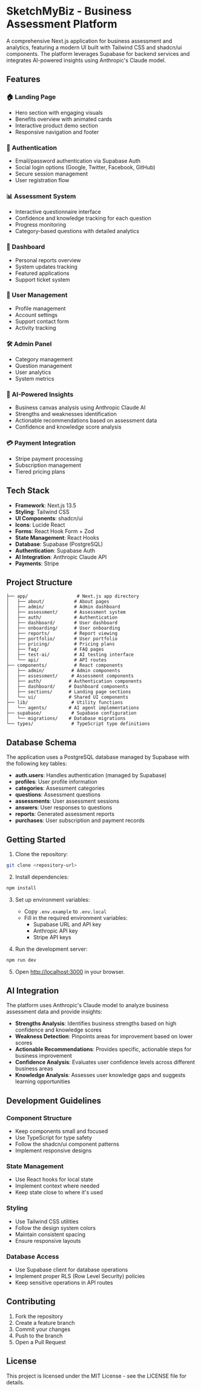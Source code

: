# SketchMyBiz - Business Assessment Platform

A comprehensive Next.js application for business assessment and analytics, featuring a modern UI built with Tailwind CSS and shadcn/ui components. The platform leverages Supabase for backend services and integrates AI-powered insights using Anthropic's Claude model.

## Features

### 🏠 Landing Page
- Hero section with engaging visuals
- Benefits overview with animated cards
- Interactive product demo section
- Responsive navigation and footer

### 🔐 Authentication
- Email/password authentication via Supabase Auth
- Social login options (Google, Twitter, Facebook, GitHub)
- Secure session management
- User registration flow

### 📊 Assessment System
- Interactive questionnaire interface
- Confidence and knowledge tracking for each question
- Progress monitoring
- Category-based questions with detailed analytics

### 📱 Dashboard
- Personal reports overview
- System updates tracking
- Featured applications
- Support ticket system

### 👥 User Management
- Profile management
- Account settings
- Support contact form
- Activity tracking

### 🛠 Admin Panel
- Category management
- Question management
- User analytics
- System metrics

### 🧠 AI-Powered Insights
- Business canvas analysis using Anthropic Claude AI
- Strengths and weaknesses identification
- Actionable recommendations based on assessment data
- Confidence and knowledge score analysis

### 💳 Payment Integration
- Stripe payment processing
- Subscription management
- Tiered pricing plans

## Tech Stack

- **Framework**: Next.js 13.5
- **Styling**: Tailwind CSS
- **UI Components**: shadcn/ui
- **Icons**: Lucide React
- **Forms**: React Hook Form + Zod
- **State Management**: React Hooks
- **Database**: Supabase (PostgreSQL)
- **Authentication**: Supabase Auth
- **AI Integration**: Anthropic Claude API
- **Payments**: Stripe

## Project Structure

```
├── app/                  # Next.js app directory
│   ├── about/           # About pages
│   ├── admin/           # Admin dashboard
│   ├── assessment/      # Assessment system
│   ├── auth/            # Authentication
│   ├── dashboard/       # User dashboard
│   ├── onboarding/      # User onboarding
│   ├── reports/         # Report viewing
│   ├── portfolio/       # User portfolio
│   ├── pricing/         # Pricing plans
│   ├── faq/             # FAQ pages
│   ├── test-ai/         # AI testing interface
│   └── api/             # API routes
├── components/          # React components
│   ├── admin/          # Admin components
│   ├── assessment/     # Assessment components
│   ├── auth/          # Authentication components
│   ├── dashboard/     # Dashboard components
│   ├── sections/      # Landing page sections
│   └── ui/            # Shared UI components
├── lib/                # Utility functions
│   └── agents/        # AI agent implementations
├── supabase/           # Supabase configuration
│   └── migrations/    # Database migrations
└── types/              # TypeScript type definitions
```

## Database Schema

The application uses a PostgreSQL database managed by Supabase with the following key tables:

- **auth.users**: Handles authentication (managed by Supabase)
- **profiles**: User profile information
- **categories**: Assessment categories
- **questions**: Assessment questions
- **assessments**: User assessment sessions
- **answers**: User responses to questions
- **reports**: Generated assessment reports
- **purchases**: User subscription and payment records

## Getting Started

1. Clone the repository:
```bash
git clone <repository-url>
```

2. Install dependencies:
```bash
npm install
```

3. Set up environment variables:
   - Copy `.env.example` to `.env.local`
   - Fill in the required environment variables:
     - Supabase URL and API key
     - Anthropic API key
     - Stripe API keys

4. Run the development server:
```bash
npm run dev
```

5. Open [http://localhost:3000](http://localhost:3000) in your browser.

## AI Integration

The platform uses Anthropic's Claude model to analyze business assessment data and provide insights:

- **Strengths Analysis**: Identifies business strengths based on high confidence and knowledge scores
- **Weakness Detection**: Pinpoints areas for improvement based on lower scores
- **Actionable Recommendations**: Provides specific, actionable steps for business improvement
- **Confidence Analysis**: Evaluates user confidence levels across different business areas
- **Knowledge Analysis**: Assesses user knowledge gaps and suggests learning opportunities

## Development Guidelines

### Component Structure
- Keep components small and focused
- Use TypeScript for type safety
- Follow the shadcn/ui component patterns
- Implement responsive designs

### State Management
- Use React hooks for local state
- Implement context where needed
- Keep state close to where it's used

### Styling
- Use Tailwind CSS utilities
- Follow the design system colors
- Maintain consistent spacing
- Ensure responsive layouts

### Database Access
- Use Supabase client for database operations
- Implement proper RLS (Row Level Security) policies
- Keep sensitive operations in API routes

## Contributing

1. Fork the repository
2. Create a feature branch
3. Commit your changes
4. Push to the branch
5. Open a Pull Request

## License

This project is licensed under the MIT License - see the LICENSE file for details.